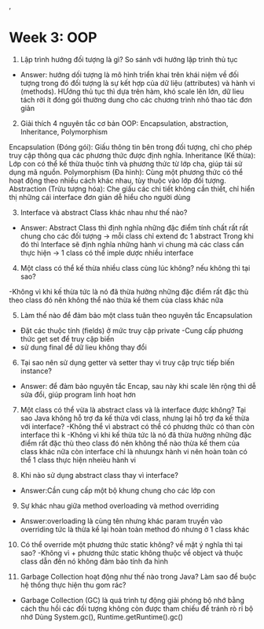 ,
# Week 3: OOP

1. Lập trình hướng đối tượng là gì? So sánh với hướng lập trình thủ tục

- Answer: hướng dối tượng là mô hình triển khai trên khái niệm về đối tượng trong đó đối tượng là sự kết hợp của dữ liệu (attributes) và hành vi (methods).
HƯớng thủ tục thì dựa trên hàm, khó scale lên lớn, dữ lieu tách rời ít đóng gói thường dung cho các chương trình nhỏ thao tác đơn giản

2. Giải thích 4 nguyên tắc cơ bản OOP: Encapsulation, abstraction, Inheritance, Polymorphism

Encapsulation (Đóng gói): Giấu thông tin bên trong đối tượng, chỉ cho phép truy cập thông qua các phương thức được định nghĩa.
Inheritance (Kế thừa): Lớp con có thể kế thừa thuộc tính và phương thức từ lớp cha, giúp tái sử dụng mã nguồn.
Polymorphism (Đa hình): Cùng một phương thức có thể hoạt động theo nhiều cách khác nhau, tùy thuộc vào lớp đối tượng.
Abstraction (Trừu tượng hóa): Che giấu các chi tiết không cần thiết, chỉ hiển thị những cái interface đơn giản dễ hiểu cho người dùng

3. Interface và abstract Class khác nhau như thế nào?

- Answer: Abstract Class thì định nghĩa những đặc điểm tính chất rất rất chung cho các đối tượng -> mỗi class chỉ extend đc 1 abstract
Trong khi đó thì Interface sẽ định nghĩa những hành vi chung mà các class cần thực hiện -> 1 class có thể imple dược nhiều interface

4. Một class có thể kế thừa nhiều class cùng lúc không? nếu không thì tại sao?

-Không vì khi kế thừa tức là nó đã thừa hưởng những đặc điểm rất đặc thù theo class đó nên không thể nào thừa kế them của class khác nữa

5. Làm thế nào để đảm bảo một class tuân theo nguyên tắc Encapsulation
- Đặt các thuộc tính (fields) ở mức truy cập private
-Cung cấp phương thức get set để truy cập biến
- sử dung final để dữ lieu không thay đổi

6. Tại sao nên sử dụng getter và setter thay vì truy cập trực tiếp biến instance?
- Answer: để đảm bảo nguyên tắc Encap, sau này khi scale lên rộng thì dễ sửa đổi, giúp program linh hoạt hơn

7. Một class có thể vừa là abstract class và là interface được không? Tại sao Java không hỗ trợ đa kế thừa với class, nhưng lại hỗ trợ đa kế thừa với interface?
-Không thể vì abstract có thể có phương thức có than còn interface thì k
-Không vì khi kế thừa tức là nó đã thừa hưởng những đặc điểm rất đặc thù theo class đó nên không thể nào thừa kế them của class khác nữa
còn interface chỉ là nhưungx hành vi nên hoàn toàn có thể 1 class thực hiện nheièu hành vi

8. Khi nào sử dụng abstract class thay vì interface?
- Answer:Cần cung cấp một bộ khung chung cho các lớp con

9. Sự khác nhau giữa method overloading và method overriding
- Answer:overloading là cùng tên nhưng khác param truyền vào
overriding tức là thừa kế lại hoàn toàn method đó nhưng ở 1 class khác

10. Có thể override một phương thức static không? về mặt ý nghĩa thì tại sao?
-Không vì + phương thức static không thuộc về object và thuộc class dẫn đến nó không đảm bảo tính đa hình

11. Garbage Collection hoạt động như thế nào trong Java? Làm sao để buộc hệ thống thực hiện thu gom rác?
-  Garbage Collection (GC) là quá trình tự động giải phóng bộ nhớ bằng cách thu hồi các đối tượng không còn được tham chiếu để tránh rò rỉ bộ nhớ 
Dùng System.gc(), Runtime.getRuntime().gc()
